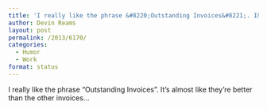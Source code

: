 ```yaml
---
title: 'I really like the phrase &#8220;Outstanding Invoices&#8221;. I&#8230;'
author: Devin Reams
layout: post
permalink: /2013/6170/
categories:
  - Humor
  - Work
format: status
---
```

I really like the phrase &#8220;Outstanding Invoices&#8221;. It&#8217;s almost like they&#8217;re better than the other invoices&#8230;